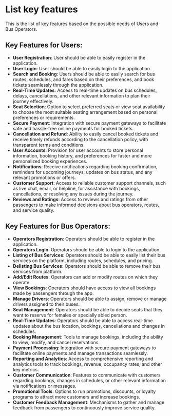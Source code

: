 # List key features
This is the list of key features based on the possible needs of Users and Bus Operators.

## Key Features for Users: 
- **User Registration**: User should be able to easily register in the application.
- **User Login**: User should be able to easily login to the application.
- **Search and Booking**: Users should be able to easily search for bus routes, schedules, and fares based on their preferences, and book tickets seamlessly through the application.
- **Real-Time Updates**: Access to real-time updates on bus schedules, delays, cancellations, and other relevant information to plan their journey effectively.
- **Seat Selection**: Option to select preferred seats or view seat availability to choose the most suitable seating arrangement based on personal preferences or requirements.
- **Secure Payment**: Integration with secure payment gateways to facilitate safe and hassle-free online payments for booked tickets.
- **Cancellation and Refund**: Ability to easily cancel booked tickets and receive timely refunds according to the cancellation policy, with transparent terms and conditions.
- **User Accounts**: Provision for user accounts to store personal information, booking history, and preferences for faster and more personalized booking experiences.
- **Notifications**: Receive notifications regarding booking confirmation, reminders for upcoming journeys, updates on bus status, and any relevant promotions or offers.
- **Customer Support**: Access to reliable customer support channels, such as live chat, email, or helpline, for assistance with bookings, cancellations, or resolving any issues during the journey.
- **Reviews and Ratings**: Access to reviews and ratings from other passengers to make informed decisions about bus operators, routes, and service quality.


## Key Features for Bus Operators:
- **Operators Registration**: Operators should be able to register in the application.
- **Operators Login**: Operators should be able to login to the application.
- **Listing of Bus Services**: Operators should be able to easily list their bus services on the platform, including routes, schedules, and pricing.
- **Delisting Bus Services**: Operators should be able to remove their bus services from platform.
- **Add/Edit Routes**: Operators can add or modify routes on which they operate.
- **View Bookings**: Operators should have access to view all bookings made by passengers through the app.
- **Manage Drivers**: Operators should be able to assign, remove or manage drivers assigned to their buses.
- **Seat Management**: Operators should be able to decide seats that they want to reserve for females or specially abled person.
- **Real-Time Updates**: Operators should be able to access real-time updates about the bus location, bookings, cancellations and changes in schedules.
- **Booking Management**: Tools to manage bookings, including the ability to view, modify, and cancel reservations.
- **Payment Processing**: Integration with secure payment gateways to facilitate online payments and manage transactions seamlessly.
- **Reporting and Analytics**: Access to comprehensive reporting and analytics tools to track bookings, revenue, occupancy rates, and other key metrics.
- **Customer Communication**: Features to communicate with customers regarding bookings, changes in schedules, or other relevant information via notifications or messages.
- **Promotional Tools**: Options to run promotions, discounts, or loyalty programs to attract more customers and increase bookings.
- **Customer Feedback Management**: Mechanisms to gather and manage feedback from passengers to continuously improve service quality.
